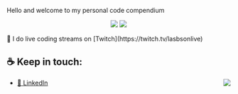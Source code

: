 Hello and welcome to my personal code compendium

<p align="center">
  <img src="https://img.shields.io/badge/-TypeScript-3178C6?logo=typescript&logoColor=fff">
   <img src="https://img.shields.io/badge/-Node.js-339933?logo=node.js&logoColor=fff">
</p>
🔴 I do live coding streams on [Twitch](https://twitch.tv/lasbsonlive)

## ☕ Keep in touch:


<a href="https://discord.gg/xY4NuPBA">
  <img src="https://invidget.switchblade.xyz/xY4NuPBA" align="right">
</a>


- [💼 LinkedIn](https://linkedin.com/in/brunno-vieira)
